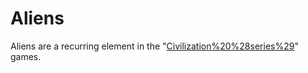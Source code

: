 # Aliens

Aliens are a recurring element in the "[Civilization%20%28series%29](Civilization)" games.